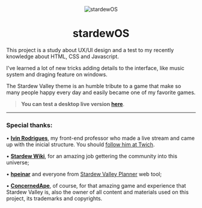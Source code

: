 <div align="center" width="100%">
  
![stardewOS](https://user-images.githubusercontent.com/89167737/159210561-23f76bdb-151f-4021-a25a-9f3e630f142f.jpg)

</div>

<div align="center" width="100%">

stardewOS
======
</div>

This project is a study about UX/UI design and a test to my recently knowledge about HTML, CSS and Javascript.

I've learned a lot of new tricks adding details to the interface, like music system and draging feature on windows.

The Stardew Valley theme is an humble tribute to a game that make so many people happy every day and easily became one of my favorite games.

> **You can test a desktop live version <a href="https://fernandobade.github.io/stardewOS/" target="_blank">here</a>**.

<hr>

### Special thanks:


• **<a href="https://github.com/IvinRodrigues" target="_blank">Ivin Rodrigues</a>**, my front-end professor who made a live stream and came up with the inicial structure. You should <a href="https://www.twitch.tv/ivinzivel" target="_blank">follow him at Twich</a>.

• **<a href="https://stardewvalleywiki.com/" target="_blank">Stardew Wiki</a>**, for an amazing job gettering the community into this universe;

• **<a href="https://www.reddit.com/user/hpeinar" target="_blank">hpeinar</a>** and everyone from <a href="https://stardew.info/planner/" target="_blank">Stardew Valley Planner</a> web tool;

• **<a href="https://twitter.com/concernedape" target="_blank">ConcernedApe</a>**, of course, for that amazing game and experience that Stardew Valley is, also the owner of all content and materials used on this project, its trademarks and copyrights.</p>
